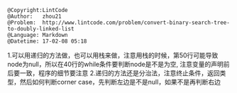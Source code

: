 ```
@Copyright:LintCode
@Author:   zhou21
@Problem:  http://www.lintcode.com/problem/convert-binary-search-tree-to-doubly-linked-list
@Language: Markdown
@Datetime: 17-02-08 05:18
```

1.可以用递归的方法做，也可以用栈来做，注意用栈的时候，第50行可能导致node为null，所以在40行的while条件要判断node是不是为空, 注意变量的声明前后要一致，程序的细节要注意
2.递归的方法还是分治法，注意终止条件，返回类型，然后如何判断corner case，先判断左边是不是null，如果不是再判断右边